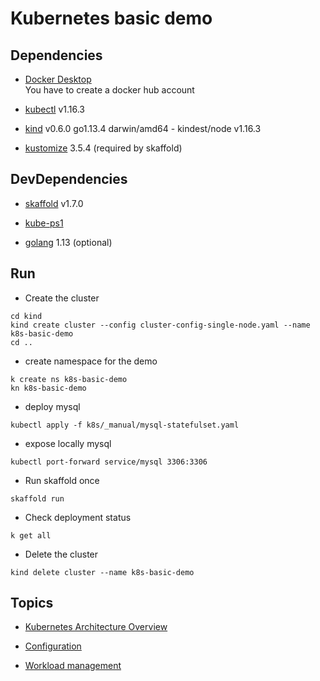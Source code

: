 # Kubernetes basic demo

## Dependencies

-  [Docker Desktop](https://www.docker.com/products/docker-desktop)  
   You have to create a docker hub account

- [kubectl](https://github.com/kubernetes/kubectl) v1.16.3

- [kind](https://kind.sigs.k8s.io/) v0.6.0 go1.13.4 darwin/amd64 -  kindest/node v1.16.3 

- [kustomize](https://github.com/kubernetes-sigs/kustomize) 3.5.4 (required by skaffold)

## DevDependencies

- [skaffold](https://skaffold.dev/docs/install/) v1.7.0

- [kube-ps1](https://github.com/jonmosco/kube-ps1)

- [golang](https://golang.org/doc/install/source) 1.13 (optional)

## Run

- Create the cluster
```
cd kind
kind create cluster --config cluster-config-single-node.yaml --name k8s-basic-demo 
cd ..
```

- create namespace for the demo
```
k create ns k8s-basic-demo
kn k8s-basic-demo
```

- deploy mysql
```
kubectl apply -f k8s/_manual/mysql-statefulset.yaml
```

- expose locally mysql
```
kubectl port-forward service/mysql 3306:3306
```

- Run skaffold once
```
skaffold run
```

- Check deployment status
```
k get all
```

- Delete the cluster
```
kind delete cluster --name k8s-basic-demo 
```

## Topics

- [Kubernetes Architecture Overview](https://kubernetes.io/docs/concepts/overview/components/)

- [Configuration](docs/config.md)

- [Workload management](docs/workload.md)
